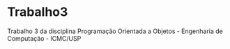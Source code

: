Trabalho3
=========

Trabalho 3 da disciplina Programação Orientada a Objetos - Engenharia de Computação - ICMC/USP
